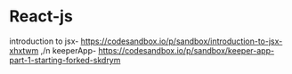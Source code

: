 # React-js
introduction to jsx- https://codesandbox.io/p/sandbox/introduction-to-jsx-xhxtwm ,/n
keeperApp- https://codesandbox.io/p/sandbox/keeper-app-part-1-starting-forked-skdrym
